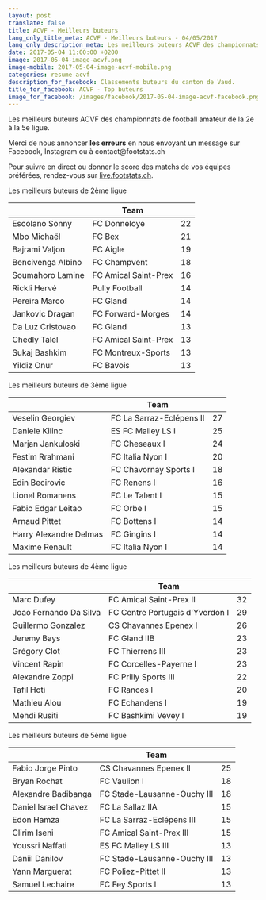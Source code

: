 ```yaml
---
layout: post
translate: false
title: ACVF - Meilleurs buteurs
lang_only_title_meta: ACVF - Meilleurs buteurs - 04/05/2017
lang_only_description_meta: Les meilleurs buteurs ACVF des championnats de football amateur de la 2e à la 5e ligue - 04/05/2017
date: 2017-05-04 11:00:00 +0200
image: 2017-05-04-image-acvf.png
image-mobile: 2017-05-04-image-acvf-mobile.png
categories: resume acvf
description_for_facebook: Classements buteurs du canton de Vaud.
title_for_facebook: ACVF - Top buteurs
image_for_facebook: /images/facebook/2017-05-04-image-acvf-facebook.png
---
```

<p>Les meilleurs buteurs ACVF des championnats de football amateur de la 2e à la 5e ligue.</p>
<p>Merci de nous annoncer <b>les erreurs</b> en nous envoyant un message sur Facebook, Instagram ou à contact@footstats.ch</p>
<p>Pour suivre en direct ou donner le score des matchs de vos équipes préférées, rendez-vous sur <a href='http://live.footstats.ch'>live.footstats.ch</a>.</p>

<p>Les meilleurs buteurs de 2ème ligue</p><table class="table"><thead><tr><th><i class="fa fa-male"></i></th><th>Team</th><th><i class="fa fa-futbol-o"></i></th></tr></thead><tbody><tr><td>Escolano Sonny</td><td>FC Donneloye</td><td>22</td></tr><tr><td>Mbo Michaël</td><td>FC Bex</td><td>21</td></tr><tr><td>Bajrami Valjon</td><td>FC Aigle</td><td>19</td></tr><tr><td>Bencivenga Albino</td><td>FC Champvent</td><td>18</td></tr><tr><td>Soumahoro Lamine</td><td>FC Amical Saint-Prex</td><td>16</td></tr><tr><td>Rickli Hervé</td><td>Pully Football</td><td>14</td></tr><tr><td>Pereira Marco</td><td>FC Gland</td><td>14</td></tr><tr><td>Jankovic Dragan</td><td>FC Forward-Morges</td><td>14</td></tr><tr><td>Da Luz Cristovao</td><td>FC Gland</td><td>13</td></tr><tr><td>Chedly Talel</td><td>FC Amical Saint-Prex</td><td>13</td></tr><tr><td>Sukaj Bashkim</td><td>FC Montreux-Sports</td><td>13</td></tr><tr><td>Yildiz Onur</td><td>FC Bavois</td><td>13</td></tr></tbody></table><p>Les meilleurs buteurs de 3ème ligue</p><table class="table"><thead><tr><th><i class="fa fa-male"></i></th><th>Team</th><th><i class="fa fa-futbol-o"></i></th></tr></thead><tbody><tr><td>Veselin Georgiev</td><td>FC La Sarraz-Eclépens II</td><td>27</td></tr><tr><td>Daniele Kilinc</td><td>ES FC Malley LS I</td><td>25</td></tr><tr><td>Marjan Jankuloski</td><td>FC Cheseaux I</td><td>24</td></tr><tr><td>Festim Rrahmani</td><td>FC Italia Nyon I</td><td>20</td></tr><tr><td>Alexandar Ristic</td><td>FC Chavornay Sports I</td><td>18</td></tr><tr><td>Edin Becirovic</td><td>FC Renens I</td><td>16</td></tr><tr><td>Lionel Romanens</td><td>FC Le Talent I</td><td>15</td></tr><tr><td>Fabio Edgar Leitao</td><td>FC Orbe I</td><td>15</td></tr><tr><td>Arnaud Pittet</td><td>FC Bottens I</td><td>14</td></tr><tr><td>Harry Alexandre Delmas</td><td>FC Gingins I</td><td>14</td></tr><tr><td>Maxime Renault</td><td>FC Italia Nyon I</td><td>14</td></tr></tbody></table><p>Les meilleurs buteurs de 4ème ligue</p><table class="table"><thead><tr><th><i class="fa fa-male"></i></th><th>Team</th><th><i class="fa fa-futbol-o"></i></th></tr></thead><tbody><tr><td>Marc Dufey</td><td>FC Amical Saint-Prex II</td><td>32</td></tr><tr><td>Joao Fernando Da Silva</td><td>FC Centre Portugais d'Yverdon I</td><td>29</td></tr><tr><td>Guillermo Gonzalez</td><td>CS Chavannes Epenex I</td><td>26</td></tr><tr><td>Jeremy Bays</td><td>FC Gland IIB</td><td>23</td></tr><tr><td>Grégory Clot</td><td>FC Thierrens III</td><td>23</td></tr><tr><td>Vincent Rapin</td><td>FC Corcelles-Payerne l</td><td>23</td></tr><tr><td>Alexandre Zoppi</td><td>FC Prilly Sports III</td><td>22</td></tr><tr><td>Tafil Hoti</td><td>FC Rances l</td><td>20</td></tr><tr><td>Mathieu Alou</td><td>FC Echandens I</td><td>19</td></tr><tr><td>Mehdi Rusiti</td><td>FC Bashkimi Vevey I</td><td>19</td></tr></tbody></table><p>Les meilleurs buteurs de 5ème ligue</p><table class="table"><thead><tr><th><i class="fa fa-male"></i></th><th>Team</th><th><i class="fa fa-futbol-o"></i></th></tr></thead><tbody><tr><td>Fabio Jorge Pinto</td><td>CS Chavannes Epenex II</td><td>25</td></tr><tr><td>Bryan Rochat</td><td>FC Vaulion l</td><td>18</td></tr><tr><td>Alexandre Badibanga</td><td>FC Stade-Lausanne-Ouchy III</td><td>18</td></tr><tr><td>Daniel Israel Chavez</td><td>FC La Sallaz IIA</td><td>15</td></tr><tr><td>Edon Hamza</td><td>FC La Sarraz-Eclépens III</td><td>15</td></tr><tr><td>Clirim Iseni</td><td>FC Amical Saint-Prex III</td><td>15</td></tr><tr><td>Youssri Naffati</td><td>ES FC Malley LS III</td><td>13</td></tr><tr><td>Daniil Danilov</td><td>FC Stade-Lausanne-Ouchy III</td><td>13</td></tr><tr><td>Yann Marguerat</td><td>FC Poliez-Pittet II</td><td>13</td></tr><tr><td>Samuel Lechaire</td><td>FC Fey Sports l</td><td>13</td></tr></tbody></table>